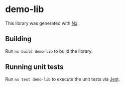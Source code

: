 # demo-lib

This library was generated with [Nx](https://nx.dev).

## Building

Run `nx build demo-lib` to build the library.

## Running unit tests

Run `nx test demo-lib` to execute the unit tests via [Jest](https://jestjs.io).
